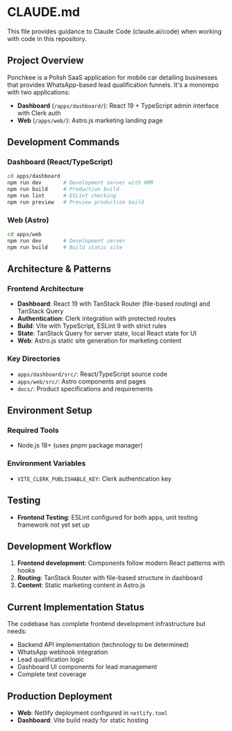 # CLAUDE.md

This file provides guidance to Claude Code (claude.ai/code) when working with code in this repository.

## Project Overview

Ponchkee is a Polish SaaS application for mobile car detailing businesses that provides WhatsApp-based lead qualification funnels. It's a monorepo with two applications:

- **Dashboard** (`/apps/dashboard/`): React 19 + TypeScript admin interface with Clerk auth
- **Web** (`/apps/web/`): Astro.js marketing landing page

## Development Commands

### Dashboard (React/TypeScript)
```bash
cd apps/dashboard
npm run dev       # Development server with HMR
npm run build     # Production build
npm run lint      # ESLint checking
npm run preview   # Preview production build
```

### Web (Astro)
```bash
cd apps/web
npm run dev       # Development server
npm run build     # Build static site
```

## Architecture & Patterns

### Frontend Architecture
- **Dashboard**: React 19 with TanStack Router (file-based routing) and TanStack Query
- **Authentication**: Clerk integration with protected routes
- **Build**: Vite with TypeScript, ESLint 9 with strict rules
- **State**: TanStack Query for server state, local React state for UI
- **Web**: Astro.js static site generation for marketing content

### Key Directories
- `apps/dashboard/src/`: React/TypeScript source code
- `apps/web/src/`: Astro components and pages
- `docs/`: Product specifications and requirements

## Environment Setup

### Required Tools
- Node.js 18+ (uses pnpm package manager)

### Environment Variables
- `VITE_CLERK_PUBLISHABLE_KEY`: Clerk authentication key

## Testing

- **Frontend Testing**: ESLint configured for both apps, unit testing framework not yet set up

## Development Workflow

1. **Frontend development**: Components follow modern React patterns with hooks
2. **Routing**: TanStack Router with file-based structure in dashboard
3. **Content**: Static marketing content in Astro.js

## Current Implementation Status

The codebase has complete frontend development infrastructure but needs:
- Backend API implementation (technology to be determined)
- WhatsApp webhook integration
- Lead qualification logic
- Dashboard UI components for lead management
- Complete test coverage

## Production Deployment

- **Web**: Netlify deployment configured in `netlify.toml`
- **Dashboard**: Vite build ready for static hosting
